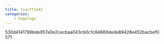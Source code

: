 ```yaml
---
title: tiac7f1e42
categories:
    - hogefuga
---
```

530d4141796bde957a0e2cecbaa043cb0c1c84669dede89428e452bacbef0571